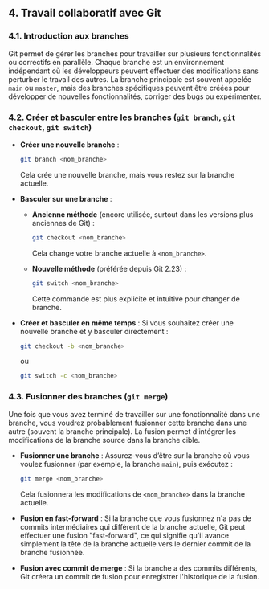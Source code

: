 ## 4. Travail collaboratif avec Git

### 4.1. Introduction aux branches
Git permet de gérer les branches pour travailler sur plusieurs fonctionnalités ou correctifs en parallèle. Chaque branche est un environnement indépendant où les développeurs peuvent effectuer des modifications sans perturber le travail des autres. La branche principale est souvent appelée `main` ou `master`, mais des branches spécifiques peuvent être créées pour développer de nouvelles fonctionnalités, corriger des bugs ou expérimenter.

### 4.2. Créer et basculer entre les branches (`git branch`, `git checkout`, `git switch`)
- **Créer une nouvelle branche** : 
  ```bash
  git branch <nom_branche>
  ```
  Cela crée une nouvelle branche, mais vous restez sur la branche actuelle.
  
- **Basculer sur une branche** :
  - **Ancienne méthode** (encore utilisée, surtout dans les versions plus anciennes de Git) :
    ```bash
    git checkout <nom_branche>
    ```
    Cela change votre branche actuelle à `<nom_branche>`.

  - **Nouvelle méthode** (préférée depuis Git 2.23) :
    ```bash
    git switch <nom_branche>
    ```
    Cette commande est plus explicite et intuitive pour changer de branche.

- **Créer et basculer en même temps** : 
  Si vous souhaitez créer une nouvelle branche et y basculer directement :
  ```bash
  git checkout -b <nom_branche>
  ```
  ou
  ```bash
  git switch -c <nom_branche>
  ```
### 4.3. Fusionner des branches (`git merge`)
Une fois que vous avez terminé de travailler sur une fonctionnalité dans une branche, vous voudrez probablement fusionner cette branche dans une autre (souvent la branche principale). La fusion permet d’intégrer les modifications de la branche source dans la branche cible.

- **Fusionner une branche** :
  Assurez-vous d’être sur la branche où vous voulez fusionner (par exemple, la branche `main`), puis exécutez :
  ```bash
  git merge <nom_branche>
  ```
  Cela fusionnera les modifications de `<nom_branche>` dans la branche actuelle.

- **Fusion en fast-forward** :
  Si la branche que vous fusionnez n'a pas de commits intermédiaires qui diffèrent de la branche actuelle, Git peut effectuer une fusion "fast-forward", ce qui signifie qu'il avance simplement la tête de la branche actuelle vers le dernier commit de la branche fusionnée.

- **Fusion avec commit de merge** :
  Si la branche a des commits différents, Git créera un commit de fusion pour enregistrer l'historique de la fusion.
